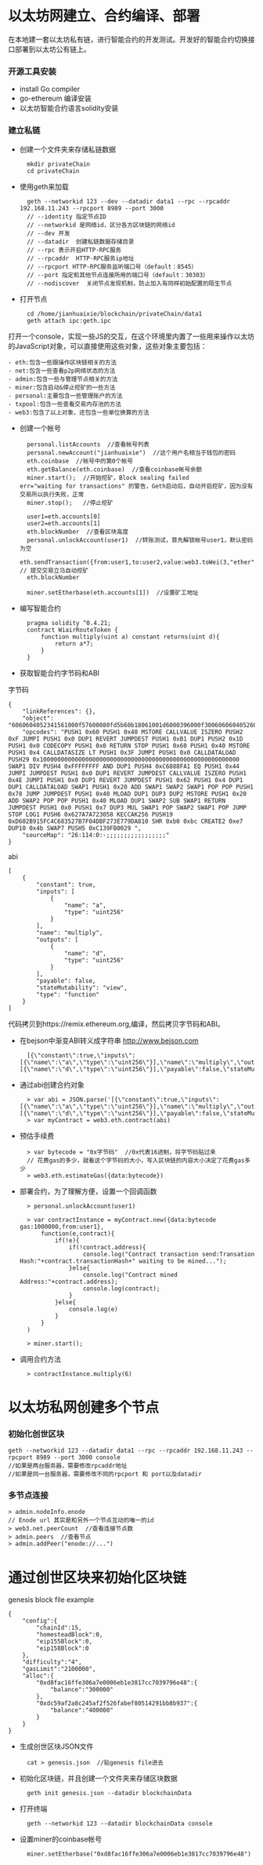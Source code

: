 # 以太坊网建立、合约编译、部署

在本地建一套以太坊私有链，进行智能合约的开发测试。开发好的智能合约切换接口部署到以太坊公有链上。

### 开源工具安装

- install Go compiler
- go-ethereum 编译安装
- 以太坊智能合约语言solidity安装

### 建立私链

- 创建一个文件夹来存储私链数据

		mkdir privateChain
		cd privateChain

- 使用geth来加载

		geth --networkid 123 --dev --datadir data1 --rpc --rpcaddr 192.168.11.243 --rpcport 8989 --port 3000
		// --identity 指定节点ID
		// --networkid 是网络id，区分各方区块链的网络id
		// --dev 开发
		// --datadir  创建私链数据存储目录
		// --rpc 表示开启HTTP-RPC服务
		// --rpcaddr  HTTP-RPC服务ip地址
		// --rpcport HTTP-RPC服务监听端口号（default：8545）
		// --port 指定和其他节点连接所用的端口号（default：30303）
		// --nodiscover  关闭节点发现机制，防止加入有同样初始配置的陌生节点

- 打开节点
		
		cd /home/jianhuaixie/blockchain/privateChain/data1
		geth attach ipc:geth.ipc

打开一个console，实现一些JS的交互，在这个环境里内置了一些用来操作以太坊的JavaScript对象，可以直接使用这些对象，这些对象主要包括：

	- eth:包含一些跟操作区块链相关的方法
	- net:包含一些查看p2p网络状态的方法
	- admin:包含一些与管理节点相关的方法
	- miner:包含启动&停止挖矿的一些方法
	- personal:主要包含一些管理账户的方法
	- txpool:包含一些查看交易内存池的方法
	- web3:包含了以上对象，还包含一些单位换算的方法

- 创建一个帐号

		personal.listAccounts  //查看帐号列表
		personal.newAccount("jianhuaixie")  //这个用户名相当于钱包的密码
		eth.coinbase  //帐号中的第0个帐号
		eth.getBalance(eth.coinbase)  //查看coinbase帐号余额
		miner.start();  //开始挖矿，Block sealing failed        err="waiting for transactions" 的警告，Geth启动后，自动开启挖矿，因为没有交易所以执行失败，正常
		miner.stop();   //停止挖矿

		user1=eth.accounts[0]
		user2=eth.accounts[1]
		eth.blockNumber  //查看区块高度
		personal.unlockAccount(user1)  //转账测试，首先解锁帐号user1，默认密码为空
		eth.sendTransaction({from:user1,to:user2,value:web3.toWei(3,"ether")})   // 提交交易立马自动挖矿
		eth.blockNumber

		miner.setEtherbase(eth.accounts[1])  //设置矿工地址
		

- 编写智能合约

		pragma solidity ^0.4.21;
		contract WiairRouteToken {
			function multiply(uint a) constant returns(uint d){
				return a*7;
			}
		}

- 获取智能合约字节码和ABI

字节码

	{
		"linkReferences": {},
		"object": "6060604052341561000f57600080fd5b60b18061001d6000396000f300606060405260043610603f576000357c0100000000000000000000000000000000000000000000000000000000900463ffffffff168063c6888fa1146044575b600080fd5b3415604e57600080fd5b606260048080359060200190919050506078565b6040518082815260200191505060405180910390f35b60006007820290509190505600a165627a7a7230582072d602b915fc4c683527b7f04dbf273e779da8101cb0bcfbe7894b9664c139fb0029",
		"opcodes": "PUSH1 0x60 PUSH1 0x40 MSTORE CALLVALUE ISZERO PUSH2 0xF JUMPI PUSH1 0x0 DUP1 REVERT JUMPDEST PUSH1 0xB1 DUP1 PUSH2 0x1D PUSH1 0x0 CODECOPY PUSH1 0x0 RETURN STOP PUSH1 0x60 PUSH1 0x40 MSTORE PUSH1 0x4 CALLDATASIZE LT PUSH1 0x3F JUMPI PUSH1 0x0 CALLDATALOAD PUSH29 0x100000000000000000000000000000000000000000000000000000000 SWAP1 DIV PUSH4 0xFFFFFFFF AND DUP1 PUSH4 0xC6888FA1 EQ PUSH1 0x44 JUMPI JUMPDEST PUSH1 0x0 DUP1 REVERT JUMPDEST CALLVALUE ISZERO PUSH1 0x4E JUMPI PUSH1 0x0 DUP1 REVERT JUMPDEST PUSH1 0x62 PUSH1 0x4 DUP1 DUP1 CALLDATALOAD SWAP1 PUSH1 0x20 ADD SWAP1 SWAP2 SWAP1 POP POP PUSH1 0x78 JUMP JUMPDEST PUSH1 0x40 MLOAD DUP1 DUP3 DUP2 MSTORE PUSH1 0x20 ADD SWAP2 POP POP PUSH1 0x40 MLOAD DUP1 SWAP2 SUB SWAP1 RETURN JUMPDEST PUSH1 0x0 PUSH1 0x7 DUP3 MUL SWAP1 POP SWAP2 SWAP1 POP JUMP STOP LOG1 PUSH6 0x627A7A723058 KECCAK256 PUSH19 0xD602B915FC4C683527B7F04DBF273E779DA810 SHR 0xb0 0xbc CREATE2 0xe7 DUP10 0x4b SWAP7 PUSH5 0xC139FB0029 ",
		"sourceMap": "26:114:0:-;;;;;;;;;;;;;;;;;"
	}

abi

	[
		{
			"constant": true,
			"inputs": [
				{
					"name": "a",
					"type": "uint256"
				}
			],
			"name": "multiply",
			"outputs": [
				{
					"name": "d",
					"type": "uint256"
				}
			],
			"payable": false,
			"stateMutability": "view",
			"type": "function"
		}
	]

代码拷贝到https://remix.ethereum.org,编译，然后拷贝字节码和ABI。
	
- 在bejson中渐变ABI转义成字符串   http://www.bejson.com

		[{\"constant\":true,\"inputs\":[{\"name\":\"a\",\"type\":\"uint256\"}],\"name\":\"multiply\",\"outputs\":[{\"name\":\"d\",\"type\":\"uint256\"}],\"payable\":false,\"stateMutability\":\"view\",\"type\":\"function\"}]		

- 通过abi创建合约对象

		> var abi = JSON.parse('[{\"constant\":true,\"inputs\":[{\"name\":\"a\",\"type\":\"uint256\"}],\"name\":\"multiply\",\"outputs\":[{\"name\":\"d\",\"type\":\"uint256\"}],\"payable\":false,\"stateMutability\":\"view\",\"type\":\"function\"}]')
		> var myContract = web3.eth.contract(abi)
	

- 预估手续费

		> var bytecode = "0x字节码"  //0x代表16进制，将字节码贴过来
		// 花费gas的多少，就看这个字节码的大小，写入区块链的内容大小决定了花费gas多少
		> web3.eth.estimateGas({data:bytecode})


- 部署合约，为了理解方便，设置一个回调函数

		> personal.unlockAccount(user1) 
		
		> var contractInstance = myContract.new({data:bytecode gas:1000000,from:user1},
			function(e,contract){
				if(!e){
					if(!contract.address){
						console.log("Contract transaction send:Transation Hash:"+contract.transactionHash+" waiting to be mined...");
					}else{
						console.log("Contract mined Address:"+contract.address);
						console.log(contract);
					}	
				}else{
					console.log(e)
				}
			}
		)

		> miner.start();
		

- 调用合约方法

		> contractInstance.multiply(6)
		


# 以太坊私网创建多个节点

### 初始化创世区块


	geth --networkid 123 --datadir data1 --rpc --rpcaddr 192.168.11.243 --rpcport 8989 --port 3000 console
	//如果是两台服务器，需要修改rpcaddr地址
	//如果是同一台服务器，需要修改不同的rpcport 和 port以及datadir

### 多节点连接

	> admin.nodeInfo.enode
	// Enode url 其实是和另外一个节点互动的唯一的id
	> web3.net.peerCount  //查看连接节点数
	> admin.peers  //查看节点
	> admin.addPeer("enode://...")
	

# 通过创世区块来初始化区块链

genesis block file example

	{
		"config":{
			"chainId":15,
			"homesteadBlock":0,
			"eip155Block":0,
			"eip158Block":0
		},
		"difficulty":"4",
		"gasLimit":"2100000",
		"alloc":{
			"0xd8fac16ffe306a7e0006eb1e3817cc7039796e48":{
				"balance":"300000"
			},
			"0xdc59af2a8c245af2f526fabef80514291bb8b937":{
				"balance":"400000"
			}
		}
	}

- 生成创世区块JSON文件

		cat > genesis.json  //贴genesis file进去

- 初始化区块链，并且创建一个文件夹来存储区块数据

		geth init genesis.json --datadir blockchainData

- 打开终端

		geth --networkid 123 --datadir blockchainData console

- 设置miner的coinbase帐号

		miner.setEtherbase("0xd8fac16ffe306a7e0006eb1e3817cc7039796e48")

